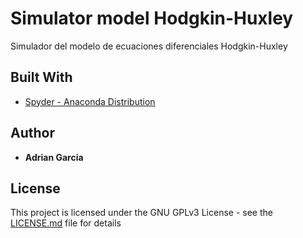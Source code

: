 # Simulator model Hodgkin-Huxley 

Simulador del modelo de ecuaciones diferenciales Hodgkin-Huxley 

## Built With

* [Spyder - Anaconda Distribution](https://www.anaconda.com/download/)

## Author

* **Adrian Garcia** 

## License

This project is licensed under the GNU GPLv3 License - see the [LICENSE.md](https://github.com/adgarciaar/Simulator_model_Hodgkin-Huxley/blob/master/LICENSE) file for details
